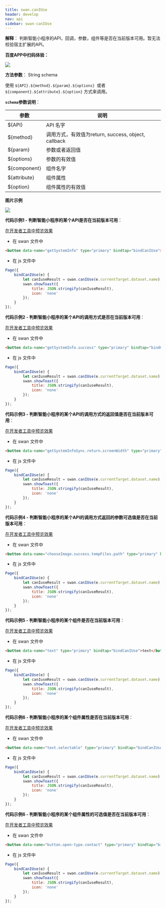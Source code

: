 ```yaml
---
title: swan.canIUse
header: develop
nav: api
sidebar: swan-canIUse
---
```



**解释**： 判断智能小程序的API，回调，参数，组件等是否在当前版本可用。暂无法校验宿主扩展的API。

**百度APP中扫码体验：**

<img src="https://b.bdstatic.com/miniapp/assets/images/doc_demo/pages_canIuse.png"  class="demo-qrcode-image" />

**方法参数**： String schema

使用 `${API}.${method}.${param}.${options} `或者 `${component}.${attribute}.${option}` 方式来调用。

**`schema`参数说明**：

|参数  |说明 |
|---- | ---- |
|${API}  | API 名字 |
|${method} |  调用方式，有效值为return, success, object, callback   |
|${param} | 参数或者返回值  |
|${options} |参数的有效值   |
|${component} |   组件名字 |
|${attribute} | 组件属性 |
|${option}  |  组件属性的有效值 |


**图片示例**

<div class="m-doc-custom-examples">
    <div class="m-doc-custom-examples-correct">
        <img src="https://b.bdstatic.com/miniapp/images/canIUse.gif">
    </div>
    <div class="m-doc-custom-examples-correct">
        <img src=" ">
    </div>
    <div class="m-doc-custom-examples-correct">
        <img src=" ">
    </div>     
</div>

**代码示例1 - 判断智能小程序的某个API是否在当前版本可用**：

<a href="swanide://fragment/799d9f8fdf9d0303e24c486a48f52eb91574252240282" title="在开发者工具中预览效果" target="_self">在开发者工具中预览效果</a>

* 在 swan 文件中

```html
<button data-name="getSystemInfo" type="primary" bindtap="bindCanIUse">swan.getSystemInfo</button>
```

* 在 js 文件中

```js
Page({
    bindCanIUse(e) {
        let canIuseResult = swan.canIUse(e.currentTarget.dataset.name);  // true
        swan.showToast({
            title: JSON.stringify(canIuseResult),
            icon: 'none'
        });
    }
});
```

**代码示例2 - 判断智能小程序的某个API的调用方式是否在当前版本可用**：

<a href="swanide://fragment/7145c994b775be30d07c661859b03a081575207885919" title="在开发者工具中预览效果" target="_self">在开发者工具中预览效果</a>

* 在 swan 文件中

```html
<button data-name="getSystemInfo.success" type="primary" bindtap="bindCanIUse">getSystemInfo.success</button>
```

* 在 js 文件中

```js
Page({
    bindCanIUse(e) {
        let canIuseResult = swan.canIUse(e.currentTarget.dataset.name);  // true
        swan.showToast({
            title: JSON.stringify(canIuseResult),
            icon: 'none'
        });
    }
});
```

**代码示例3 - 判断智能小程序的某个API的调用方式的返回值是否在当前版本可用**：

<a href="swanide://fragment/e429d736e4bb99992f59f0637668d7041575207920406" title="在开发者工具中预览效果" target="_self">在开发者工具中预览效果</a>

* 在 swan 文件中

```html
<button data-name="getSystemInfoSync.return.screenWidth" type="primary" bindtap="bindCanIUse">getSystemInfoSync.return.screenWidth</button>
```

* 在 js 文件中

```js
Page({
    bindCanIUse(e) {
        let canIuseResult = swan.canIUse(e.currentTarget.dataset.name);  // true
        swan.showToast({
            title: JSON.stringify(canIuseResult),
            icon: 'none'
        });
    }
});
```

**代码示例4 - 判断智能小程序的某个API的调用方式返回的参数可选值是否在当前版本可用**：

<a href="swanide://fragment/8fc2dfbb12f05e73c1f3a90fdc1c08281575208710364" title="在开发者工具中预览效果" target="_self">在开发者工具中预览效果</a>

* 在 swan 文件中

```html
<button data-name="chooseImage.success.tempFiles.path" type="primary" bindtap="bindCanIUse">chooseImage.success.tempFiles.path</button>
```

* 在 js 文件中

```js
Page({
    bindCanIUse(e) {
        let canIuseResult = swan.canIUse(e.currentTarget.dataset.name);  // false
        swan.showToast({
            title: JSON.stringify(canIuseResult),
            icon: 'none'
        });
    }
});
```

**代码示例5 - 判断智能小程序的某个组件是否在当前版本可用**：

<a href="swanide://fragment/002abb999d8f0bdcbee2b2beff24f0ce1575208828329" title="在开发者工具中预览效果" target="_self">在开发者工具中预览效果</a>

* 在 swan 文件中

```html
<button data-name="text" type="primary" bindtap="bindCanIUse">text</button>
```

* 在 js 文件中

```js
Page({
    bindCanIUse(e) {
        let canIuseResult = swan.canIUse(e.currentTarget.dataset.name);  // true
        swan.showToast({
            title: JSON.stringify(canIuseResult),
            icon: 'none'
        });
    }
});
```

**代码示例6 - 判断智能小程序的某个组件属性是否在当前版本可用**：

<a href="swanide://fragment/3d4389416e3c25ae9302d8a3ec725db81575208915549" title="在开发者工具中预览效果" target="_self">在开发者工具中预览效果</a>

* 在 swan 文件中

```html
<button data-name="text.selectable" type="primary" bindtap="bindCanIUse">text.selectable</button>
```

* 在 js 文件中

```js
Page({
    bindCanIUse(e) {
        let canIuseResult = swan.canIUse(e.currentTarget.dataset.name);  // true
        swan.showToast({
            title: JSON.stringify(canIuseResult),
            icon: 'none'
        });
    }
});
```

**代码示例6 - 判断智能小程序的某个组件属性的可选值是否在当前版本可用**：

<a href="swanide://fragment/533ae4d979cc6004066e29ec9ebf1e191575209002144" title="在开发者工具中预览效果" target="_self">在开发者工具中预览效果</a>

* 在 swan 文件中

```html
<button data-name="button.open-type.contact" type="primary" bindtap="bindCanIUse">button.open-type.contact</button>
```

* 在 js 文件中

```js
Page({
    bindCanIUse(e) {
        let canIuseResult = swan.canIUse(e.currentTarget.dataset.name);  // true
        swan.showToast({
            title: JSON.stringify(canIuseResult),
            icon: 'none'
        });
    }
});
```
